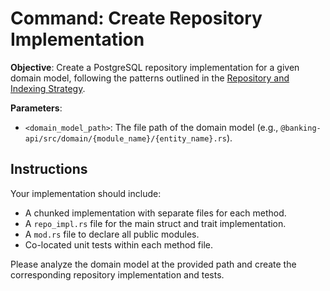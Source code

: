 # Command: Create Repository Implementation

**Objective**: Create a PostgreSQL repository implementation for a given domain model, following the patterns outlined in the [Repository and Indexing Strategy](../../docs/guidelines/repository-and-indexing.md).

**Parameters**:
-   `<domain_model_path>`: The file path of the domain model (e.g., `@banking-api/src/domain/{module_name}/{entity_name}.rs`).

## Instructions

Your implementation should include:
- A chunked implementation with separate files for each method.
- A `repo_impl.rs` file for the main struct and trait implementation.
- A `mod.rs` file to declare all public modules.
- Co-located unit tests within each method file.

Please analyze the domain model at the provided path and create the corresponding repository implementation and tests.